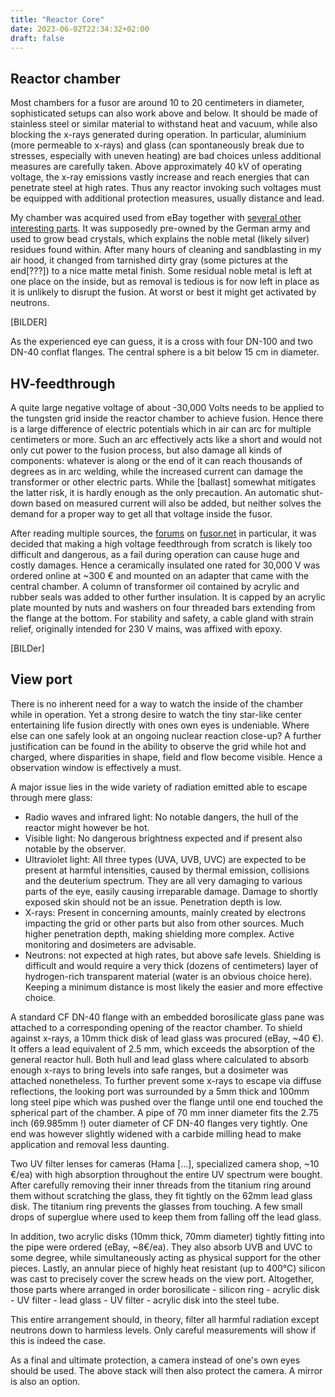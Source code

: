```yaml
---
title: "Reactor Core"
date: 2023-06-02T22:34:32+02:00
draft: false
---
```




Reactor chamber
---

Most chambers for a fusor are around 10 to 20 centimeters in diameter, sophisticated setups can also work above and below. It should be made of stainless steel or similar material to withstand heat and vacuum, while also blocking the x-rays generated during operation. In particular, aluminium (more permeable to x-rays) and glass (can spontaneously break due to stresses, especially with uneven heating) are bad choices unless additional measures are carefully taken. Above approximately 40 kV of operating voltage, the x-ray emissions vastly increase and reach energies that can penetrate steel at high rates. Thus any reactor invoking such voltages must be equipped with additional protection measures, usually distance and lead.

My chamber was acquired used from eBay together with [several other interesting parts](). It was supposedly pre-owned by the German army and used to grow bead crystals, which explains the noble metal (likely silver) residues found within. After many hours of cleaning and sandblasting in my air hood, it changed from tarnished dirty gray (some pictures at the end[???]) to a nice matte metal finish. Some residual noble metal is left at one place on the inside, but as removal is tedious is for now left in place as it is unlikely to disrupt the fusion. At worst or best it might get activated by neutrons.

[BILDER]

As the experienced eye can guess, it is a cross with four DN-100 and two DN-40 conflat flanges. The central sphere is a bit below 15 cm in diameter.



HV-feedthrough
---

A quite large negative voltage of about -30,000 Volts needs to be applied to the tungsten grid inside the reactor chamber to achieve fusion. Hence there is a large difference of electric potentials which in air can arc for multiple centimeters or more. Such an arc effectively acts like a short and would not only cut power to the fusion process, but also damage all kinds of components: whatever is along or the end of it can reach thousands of degrees as in arc welding, while the increased current can damage the transformer or other electric parts. While the [ballast] somewhat mitigates the latter risk, it is hardly enough as the only precaution. An automatic shut-down based on measured current will also be added, but neither solves the demand for a proper way to get all that voltage inside the fusor.

After reading multiple sources, the [forums]() on [fusor.net]() in particular, it was decided that making a high voltage feedthrough from scratch is likely too difficult and dangerous, as a fail during operation can cause huge and costly damages. Hence a ceramically insulated one rated for 30,000 V was ordered online at ~300 € and mounted on an adapter that came with the central chamber. A column of transformer oil contained by acrylic and rubber seals was added to other further insulation. It is capped by an acrylic plate mounted by nuts and washers on four threaded bars extending from the flange at the bottom. For stability and safety, a cable gland with strain relief, originally intended for 230 V mains, was affixed with epoxy.

[BILDer]



View port
---

There is no inherent need for a way to watch the inside of the chamber while in operation. Yet a strong desire to watch the tiny star-like center entertaining life fusion directly with ones own eyes is undeniable. Where else can one safely look at an ongoing nuclear reaction close-up? A further justification can be found in the ability to observe the grid while hot and charged, where disparities in shape, field and flow become visible. Hence a observation window is effectively a must.

A major issue lies in the wide variety of radiation emitted able to escape through mere glass:

- Radio waves and infrared light: No notable dangers, the hull of the reactor might however be hot.
- Visible light: No dangerous brightness expected and if present also notable by the observer.
- Ultraviolet light: All three types (UVA, UVB, UVC) are expected to be present at harmful intensities, caused by thermal emission, collisions and the deuterium spectrum. They are all very damaging to various parts of the eye, easily causing irreparable damage. Damage to shortly exposed skin should not be an issue. Penetration depth is low.
- X-rays: Present in concerning amounts, mainly created by electrons impacting the grid or other parts but also from other sources. Much higher penetration depth, making shielding more complex. Active monitoring and dosimeters are advisable.
- Neutrons: not expected at high rates, but above safe levels. Shielding is difficult and would require a very thick (dozens of centimeters) layer of hydrogen-rich transparent material (water is an obvious choice here). Keeping a minimum distance is most likely the easier and more effective choice.

A standard CF DN-40 flange with an embedded borosilicate glass pane was attached to a corresponding opening of the reactor chamber. To shield against x-rays, a 10mm thick disk of lead glass was procured (eBay, ~40 €). It offers a lead equivalent of 2.5 mm, which exceeds the absorption of the general reactor hull. Both hull and lead glass where calculated to absorb enough x-rays to bring levels into safe ranges, but a dosimeter was attached nonetheless. To further prevent some x-rays to escape via diffuse reflections, the looking port was surrounded by a 5mm thick and 100mm long steel pipe which was pushed over the flange until one end touched the spherical part of the chamber. A pipe of 70 mm inner diameter fits the 2.75 inch (69.985mm !) outer diameter of CF DN-40 flanges very tightly. One end was however slightly widened with a carbide milling head to make application and removal less daunting.

Two UV filter lenses for cameras (Hama [...], specialized camera shop, ~10 €/ea) with high absorption throughout the entire UV spectrum were bought. After carefully removing their inner threads from the titanium ring around them without scratching the glass, they fit tightly on the 62mm lead glass disk. The titanium ring prevents the glasses from touching. A few small drops of superglue where used to keep them from falling off the lead glass.

In addition, two acrylic disks (10mm thick, 70mm diameter) tightly fitting into the pipe were ordered (eBay, ~8€/ea). They also absorb UVB and UVC to some degree, while simultaneously acting as physical support for the other pieces. Lastly, an annular piece of highly heat resistant (up to 400°C) silicon was cast to precisely cover the screw heads on the view port. Altogether, those parts where arranged in order borosilicate - silicon ring - acrylic disk - UV filter - lead glass - UV filter - acrylic disk into the steel tube.

This entire arrangement should, in theory, filter all harmful radiation except neutrons down to harmless levels. Only careful measurements will show if this is indeed the case.

As a final and ultimate protection, a camera instead of one's own eyes should be used. The above stack will then also protect the camera. A mirror is also an option.



